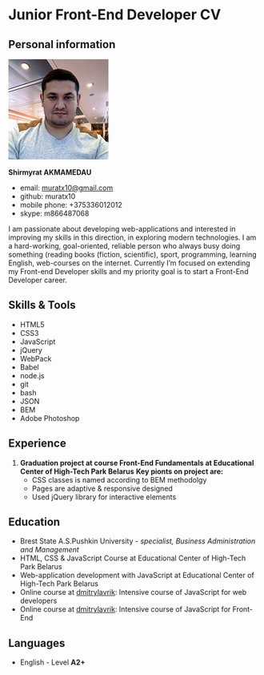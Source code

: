 
# Junior Front-End Developer CV

## Personal information
![CV photo](/cv-photo.png)

**Shirmyrat AKMAMEDAU**
* email: muratx10@gmail.com
* github: muratx10
* mobile phone: +375336012012
* skype: m866487068

I am passionate about developing web-applications and interested in improving my skills in this direction, in exploring modern technologies. I am a hard-working, goal-oriented, reliable person who always busy doing something (reading books (fiction, scientific), sport, programming, learning English, web-courses on the internet. Currently I’m focused on extending my Front-end Developer skills and my priority goal is to start a Front-End Developer career.

## Skills & Tools
* HTML5
* CSS3
* JavaScript
* jQuery
* WebPack
* Babel
* node.js
* git
* bash
* JSON
* BEM
* Adobe Photoshop

## Experience
1.  **Graduation project at course Front-End Fundamentals at Educational Center of High-Tech Park Belarus**
      **Key pionts on project are:**
	* CSS classes is named according to BEM methodolgy
	* Pages are adaptive & responsive designed
	* Used jQuery library for interactive elements 

## Education
* Brest State A.S.Pushkin University - _specialist, Business Administration and Management_
* HTML, CSS & JavaScript Course at Educational Center of High-Tech Park Belarus
* Web-application development with JavaScript at Educational Center of High-Tech Park Belarus
* Online course at [dmitrylavrik](http://js.dmitrylavrik.ru/?utm=site-courses): Intensive course of JavaScript for web developers
* Online course at [dmitrylavrik](http://js.dmitrylavrik.ru/frontend/?utm=site-courses): Intensive course of JavaScript for Front-End

## Languages
* English - Level **A2+**
